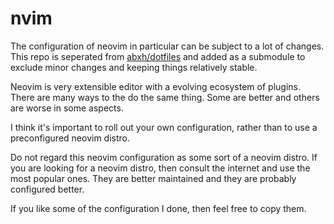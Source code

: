 # nvim

The configuration of neovim in particular can be subject to a lot of changes. This repo
is seperated from [abxh/dotfiles](https://github.com/abxh/dotfiles) and added as a submodule
to exclude minor changes and keeping things relatively stable.

Neovim is very extensible editor with a evolving ecosystem of plugins. There are many
ways to the do the same thing. Some are better and others are worse in some aspects.

I think it's important to roll out your own configuration, rather than to use a
preconfigured neovim distro.

Do not regard this neovim configuration as some sort of a neovim distro. If you are looking
for a neovim distro, then consult the internet and use the most popular ones. They are better
maintained and they are probably configured better.

If you like some of the configuration I done, then feel free to copy them.
